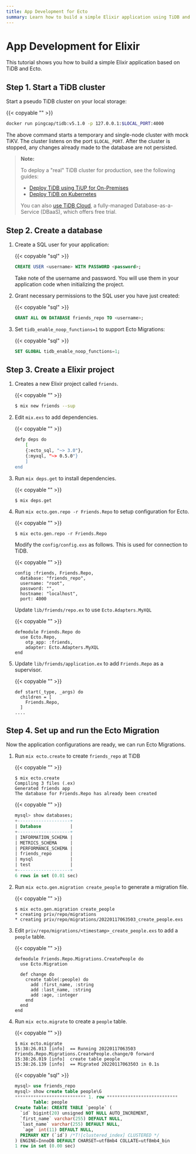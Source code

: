 ```yaml
---
title: App Development for Ecto
summary: Learn how to build a simple Elixir application using TiDB and Ecto.
---
```


# App Development for Elixir

This tutorial shows you how to build a simple Elixir application based on TiDB and Ecto. 

## Step 1. Start a TiDB cluster

Start a pseudo TiDB cluster on your local storage:

{{< copyable "" >}}

```bash
docker run pingcap/tidb:v5.1.0 -p 127.0.0.1:$LOCAL_PORT:4000
```

The above command starts a temporary and single-node cluster with mock TiKV. The cluster listens on the port `$LOCAL_PORT`. After the cluster is stopped, any changes already made to the database are not persisted.

> **Note:**
>
> To deploy a "real" TiDB cluster for production, see the following guides:
>
> + [Deploy TiDB using TiUP for On-Premises](https://docs.pingcap.com/tidb/v5.1/production-deployment-using-tiup)
> + [Deploy TiDB on Kubernetes](https://docs.pingcap.com/tidb-in-kubernetes/stable)
>
> You can also [use TiDB Cloud](https://pingcap.com/products/tidbcloud/), a fully-managed Database-as-a-Service (DBaaS), which offers free trial.

## Step 2. Create a database

1. Create a SQL user for your application:

    {{< copyable "sql" >}}

    ```sql
    CREATE USER <username> WITH PASSWORD <password>;
    ```

    Take note of the username and password. You will use them in your application code when initializing the project.

2. Grant necessary permissions to the SQL user you have just created:

    {{< copyable "sql" >}}

    ```sql
    GRANT ALL ON DATABASE friends_repo TO <username>;
    ```

3. Set `tidb_enable_noop_functions=1` to support Ecto Migrations:

    {{< copyable "sql" >}}

    ```sql
    SET GLOBAL tidb_enable_noop_functions=1;
    ```

## Step 3. Create a Elixir project

1. Creates a new Elixir project called `friends`.

    {{< copyable "" >}}

    ```bash
    $ mix new friends --sup
    ```

2. Edit `mix.exs` to add dependencies.

    {{< copyable "" >}}

    ```bash
    defp deps do
        [
        {:ecto_sql, "~> 3.0"},
        {:myxql, "~> 0.5.0"}
        ]
    end
    ```

3. Run `mix deps.get` to install dependencies.

    {{< copyable "" >}}

    ```shell
    $ mix deps.get
    ```

4. Run `mix ecto.gen.repo -r Friends.Repo` to setup configuration for Ecto.

    {{< copyable "" >}}

    ```shell
    $ mix ecto.gen.repo -r Friends.Repo
    ```

    Modify the `config/config.exs` as follows. This is used for connection to TiDB.

    {{< copyable "" >}}

    ```
    config :friends, Friends.Repo,
      database: "friends_repo",
      username: "root",
      password: "",
      hostname: "localhost",
      port: 4000
    ```

    Update `lib/friends/repo.ex` to use `Ecto.Adapters.MyXQL`

    {{< copyable "" >}}

    ```
    defmodule Friends.Repo do
      use Ecto.Repo,
        otp_app: :friends,
        adapter: Ecto.Adapters.MyXQL
    end
    ```

5. Update `lib/friends/application.ex` to add `Friends.Repo` as a supervisor.

    {{< copyable "" >}}

    ```
    def start(_type, _args) do
      children = [
        Friends.Repo,
      ]
    ....
    ```

## Step 4. Set up and run the Ecto Migration

Now the application configurations are ready, we can run Ecto Migrations.

1. Run `mix ecto.create` to create `friends_repo` at TiDB

    {{< copyable "" >}}

    ```shell
    $ mix ecto.create
    Compiling 3 files (.ex)
    Generated friends app
    The database for Friends.Repo has already been created
    ```

    {{< copyable "" >}}

    ```sql
    mysql> show databases;
    +--------------------+
    | Database           |
    +--------------------+
    | INFORMATION_SCHEMA |
    | METRICS_SCHEMA     |
    | PERFORMANCE_SCHEMA |
    | friends_repo       |
    | mysql              |
    | test               |
    +--------------------+
    6 rows in set (0.01 sec)
    ```

2. Run `mix ecto.gen.migration create_people` to generate a migration file.

    {{< copyable "" >}}

    ```shell
    $ mix ecto.gen.migration create_people
    * creating priv/repo/migrations
    * creating priv/repo/migrations/20220117063503_create_people.exs
    ```

3. Edit `priv/repo/migrations/<timestamp>_create_people.exs` to add a `people` table.

    {{< copyable "" >}}

    ```
    defmodule Friends.Repo.Migrations.CreatePeople do
      use Ecto.Migration

      def change do
        create table(:people) do
          add :first_name, :string
          add :last_name, :string
          add :age, :integer
        end
      end
    end
    ```

4. Run `mix ecto.migrate` to create a `people` table.

    {{< copyable "" >}}

    ```
    $ mix ecto.migrate
    15:38:26.013 [info]  == Running 20220117063503 Friends.Repo.Migrations.CreatePeople.change/0 forward
    15:38:26.019 [info]  create table people
    15:38:26.139 [info]  == Migrated 20220117063503 in 0.1s
    ```

    {{< copyable "sql" >}}

    ```sql
    mysql> use friends_repo
    mysql> show create table people\G
    *************************** 1. row ***************************
           Table: people
    Create Table: CREATE TABLE `people` (
      `id` bigint(20) unsigned NOT NULL AUTO_INCREMENT,
      `first_name` varchar(255) DEFAULT NULL,
      `last_name` varchar(255) DEFAULT NULL,
       `age` int(11) DEFAULT NULL,
      PRIMARY KEY (`id`) /*T![clustered_index] CLUSTERED */
    ) ENGINE=InnoDB DEFAULT CHARSET=utf8mb4 COLLATE=utf8mb4_bin
    1 row in set (0.00 sec)
    ```

